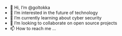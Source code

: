 - 👋 Hi, I’m @goltokka
- 👀 I’m interested in the future of technology
- 🌱 I’m currently learning about cyber security
- 💞️ I’m looking to collaborate on open source projects
- 📫 How to reach me ...

<!---
goltokka/goltokka is a ✨ special ✨ repository because its `README.md` (this file) appears on your GitHub profile.
You can click the Preview link to take a look at your changes.
--->
